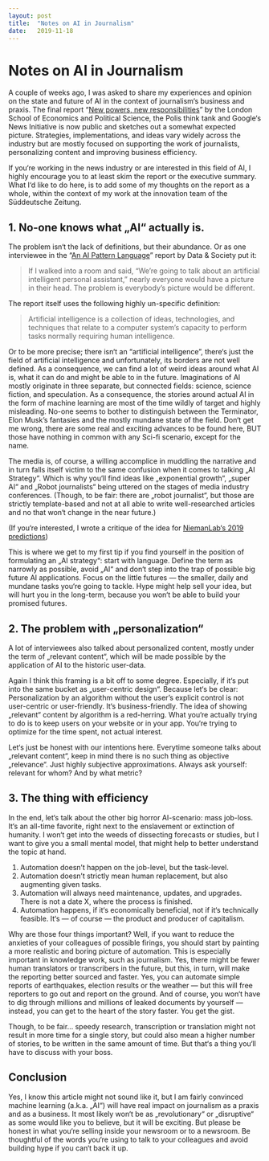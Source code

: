 ```yaml
---
layout: post
title:  "Notes on AI in Journalism"
date:   2019-11-18
---
```


# Notes on AI in Journalism
A couple of weeks ago, I was asked to share my experiences and opinion on the state and future of AI in the context of journalism‘s business and praxis. The final report “[New powers, new responsibilities](https://blogs.lse.ac.uk/polis/2019/11/18/new-powers-new-responsibilities/)” by the London School of Economics and Political Science, the Polis think tank and Google‘s News Initiative is now public and sketches out a somewhat expected picture. Strategies, implementations, and ideas vary widely across the industry but are mostly focused on supporting the work of journalists, personalizing content and improving business efficiency.

If you‘re working in the news industry or are interested in this field of AI, I highly encourage you to at least skim the report or the executive summary. What I‘d like to do here, is to add some of my thoughts on the report as a whole, within the context of my work at the innovation team of the Süddeutsche Zeitung.

## 1. No-one knows what „AI“ actually is.
The problem isn‘t the lack of definitions, but their abundance. Or as one interviewee in the “[An AI Pattern Language](https://www.datasociety.net/pubs/ia/AI_Pattern_Language.pdf)” report by Data & Society put it:

> If I walked into a room and said, “We’re going to talk about an artificial intelligent personal assistant,” nearly everyone would have a picture in their head. The problem is everybody’s picture would be different.

The report itself uses the following highly un-specific definition:

> Artificial intelligence is a collection of ideas, technologies, and techniques that relate to a computer system’s capacity to perform tasks normally requiring human intelligence.

Or to be more precise; there isn‘t an “artificial intelligence”, there‘s just the field of artificial intelligence and unfortunately, its borders are not well defined. As a consequence, we can find a lot of weird ideas around what AI is, what it can do and might be able to in the future. Imaginations of AI mostly originate in three separate, but connected fields: science, science fiction, and speculation. As a consequence, the stories around actual AI in the form of machine learning are most of the time wildly of target and highly misleading. No-one seems to bother to distinguish between the Terminator, Elon Musk’s fantasies and the mostly mundane state of the field. Don‘t get me wrong, there are some real and exciting advances to be found here, BUT those have nothing in common with any Sci-fi scenario, except for the name.

The media is, of course, a willing accomplice in muddling the narrative and in turn falls itself victim to the same confusion when it comes to talking „AI Strategy“. Which is why you‘ll find ideas like „exponential growth“, „super AI“ and „Robot journalists“ being uttered on the stages of media industry conferences. (Though, to be fair: there are „robot journalist“, but those are strictly template-based and not at all able to write well-researched articles and no that won‘t change in the near future.)

(If you‘re interested, I wrote a critique of the idea for [NiemanLab‘s 2019 predictions](https://www.niemanlab.org/2018/12/we-all-grow-hooves/))

This is where we get to my first tip if you find yourself in the position of formulating an „AI strategy“: start with language. Define the term as narrowly as possible, avoid „AI“ and don‘t step into the trap of possible big future AI applications. Focus on the little futures — the smaller, daily and mundane tasks you‘re going to tackle. Hype might help sell your idea, but will hurt you in the long-term, because you won‘t be able to build your promised futures.

## 2. The problem with „personalization“
A lot of interviewees also talked about personalized content, mostly under the term of „relevant content“, which will be made possible by the application of AI to the historic user-data.

Again I think this framing is a bit off to some degree. Especially, if it‘s put into the same bucket as „user-centric design“. Because let‘s be clear: Personalization by an algorithm without the user’s explicit control is not user-centric or user-friendly. It‘s business-friendly. The idea of showing „relevant“ content by algorithm is a red-herring. What you‘re actually trying to do is to keep users on your website or in your app. You‘re trying to optimize for the time spent, not actual interest.

Let‘s just be honest with our intentions here. Everytime someone talks about „relevant content“, keep in mind there is no such thing as objective „relevance“. Just highly subjective approximations. Always ask yourself: relevant for whom? And by what metric?

## 3. The thing with efficiency
In the end, let‘s talk about the other big horror AI-scenario: mass job-loss. It‘s an all-time favorite, right next to the enslavement or extinction of humanity. I won‘t get into the weeds of dissecting forecasts or studies, but I want to give you a small mental model, that might help to better understand the topic at hand.

1. Automation doesn’t happen on the job-level, but the task-level.
2.  Automation doesn’t strictly mean human replacement, but also augmenting given tasks. 
3. Automation will always need maintenance, updates, and upgrades. There is not a date X, where the process is finished.
4. Automation happens, if it‘s economically beneficial, not if it‘s technically feasible. It‘s — of course — the product and producer of capitalism.

Why are those four things important? Well, if you want to reduce the anxieties of your colleagues of possible firings, you should start by painting a more realistic and boring picture of automation. This is especially important in knowledge work, such as journalism. Yes, there might be fewer human translators or transcribers in the future, but this, in turn, will make the reporting better sourced and faster. Yes, you can automate simple reports of earthquakes, election results or the weather — but this will free reporters to go out and report on the ground. And of course, you won‘t have to dig through millions and millions of leaked documents by yourself — instead, you can get to the heart of the story faster. You get the gist.

Though, to be fair… speedy research, transcription or translation might not result in more time for a single story, but could also mean a higher number of stories, to be written in the same amount of time. But that‘s a thing you‘ll have to discuss with your boss.

## Conclusion
Yes, I know this article might not sound like it, but I am fairly convinced machine learning (a.k.a. „AI“) will have real impact on journalism as a praxis and as a business. It most likely won‘t be as „revolutionary“ or „disruptive“ as some would like you to believe, but it will be exciting. But please be honest in what you‘re selling inside your newsroom or to a newsroom. Be thoughtful of the words you‘re using to talk to your colleagues and avoid building hype if you can‘t back it up.
